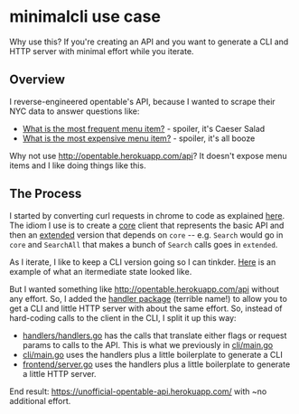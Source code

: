 # minimalcli use case

Why use this? If you're creating an API and you want to generate a CLI and HTTP server with minimal effort while you iterate.

## Overview

I reverse-engineered opentable's API, because I wanted to scrape their NYC data to answer questions like:

* [What is the most frequent menu item?](https://github.com/spudtrooper/opentable/blob/main/output/menu-item-histogram/index.md) - spoiler, it's Caeser Salad
* [What is the most expensive menu item?](https://github.com/spudtrooper/opentable/blob/main/output/sort-by-price/index.md) - spoiler, it's all booze

Why not use http://opentable.herokuapp.com/api? It doesn't expose menu items and I like doing things like this.

## The Process

I started by converting curl requests in chrome to code as explained [here](https://spudtrooper.github.io/articles/fromcurltogo/). The idiom I use is to create a [core](https://github.com/spudtrooper/opentable/blob/main/api/core.go) client that represents the basic API and then an [extended](https://github.com/spudtrooper/opentable/blob/main/api/extended.go) version that depends on `core` -- e.g. `Search` would go in `core` and `SearchAll` that makes a bunch of `Search` calls goes in `extended`.

As I iterate, I like to keep a CLI version going so I can tinkder. [Here](https://github.com/spudtrooper/opentable/blob/d0e34fba56619538709d51a2aa57b253b91e3294/cli/main.go) is an example of what an itermediate state looked like.

But I wanted something like http://opentable.herokuapp.com/api without any effort. So, I added the [handler package](https://github.com/spudtrooper/minimalcli/tree/main/handler) (terrible name!) to allow you to get a CLI and little HTTP server with about the same effort. So, instead of hard-coding calls to the client in the CLI, I split it up this way:
  * [handlers/handlers.go](https://github.com/spudtrooper/opentable/blob/main/handlers/handlers.go) has the calls that translate either flags or request params to calls to the API. This is what we previously in [cli/main.go](https://github.com/spudtrooper/opentable/blob/d0e34fba56619538709d51a2aa57b253b91e3294/cli/main.go)
  * [cli/main.go](https://github.com/spudtrooper/opentable/blob/main/cli/main.go) uses the handlers plus a little boilerplate to generate a CLI
  * [frontend/server.go](https://github.com/spudtrooper/opentable/blob/main/frontend/server.go) uses the handlers plus a little boilerplate to generate a little HTTP server.

End result: https://unofficial-opentable-api.herokuapp.com/ with ~no additional effort.
